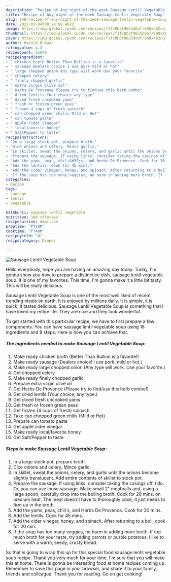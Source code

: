 ```yaml
---
description: "Recipe of Any-night-of-the-week Sausage Lentil Vegetable Soup"
title: "Recipe of Any-night-of-the-week Sausage Lentil Vegetable Soup"
slug: 948-recipe-of-any-night-of-the-week-sausage-lentil-vegetable-soup
date: 2022-03-04T00:24:09.462Z
image: https://img-global.cpcdn.com/recipes/f1fc8b3f0625d0af/680x482cq70/sausage-lentil-vegetable-soup-recipe-main-photo.jpg
thumbnail: https://img-global.cpcdn.com/recipes/f1fc8b3f0625d0af/680x482cq70/sausage-lentil-vegetable-soup-recipe-main-photo.jpg
cover: https://img-global.cpcdn.com/recipes/f1fc8b3f0625d0af/680x482cq70/sausage-lentil-vegetable-soup-recipe-main-photo.jpg
author: Harold Brewer
ratingvalue: 4.4
reviewcount: 25040
recipeingredient:
- " chicken broth Better Than Bullion is a favorite"
- " sausage Dealers choice I use pork mild or hot"
- " large chopped onion Any type will work Use your favorite"
- " chopped celery"
- " finely chopped garlic"
- " extra virgin olive oil"
- " Herbs De Provence Please try to finduse this herb combo"
- " dried lentils Your choice any type"
- " diced fresh uncooked yams"
- " fresh or frozen green peas"
- " frozen 4 cups of fresh spinach"
- " can chopped green chilis Mild or Hot"
- " can tomato paste"
- " apple cider vinegar"
- " localfavorite honey"
- " SaltPepper to taste"
recipeinstructions:
- "In a large stock pot, prepare broth."
- "Dice onions and celery. Mince garlic."
- "In skillet, sweat the onions, celery, and garlic until the onions become slightly translucent. Add entire contents of skillet to stock pot."
- "Prepare the sausage. If using links, consider taking the casings off. I do. Or, you can use loose sausage. Make small 2&#34; meatballs and, using a large spoon, carefully drop into the boiling broth. Cook for 20 mins. on medium heat. The meat doesn&#39;t have to thoroughly cook, it just needs to firm up in the broth."
- "Add the yams, peas, chili&#39;s, and Herbs De Provence. Cook for 30 mins."
- "Add the lentils. Cook for 45 mins."
- "Add the cider vinegar, honey, and spinach. After returning to a boil, cook for 20 min."
- "If the soup has too many veggies, no harm in adding more broth. If too much broth for your taste, try adding carrots or purple potatoes. I like to serve with a warm, seedy, crusty bread."
categories:
- Recipe
tags:
- sausage
- lentil
- vegetable

katakunci: sausage lentil vegetable 
nutrition: 160 calories
recipecuisine: American
preptime: "PT28M"
cooktime: "PT48M"
recipeyield: "4"
recipecategory: Dinner

---
```



![Sausage Lentil Vegetable Soup](https://img-global.cpcdn.com/recipes/f1fc8b3f0625d0af/680x482cq70/sausage-lentil-vegetable-soup-recipe-main-photo.jpg)

Hello everybody, hope you are having an amazing day today. Today, I'm gonna show you how to prepare a distinctive dish, sausage lentil vegetable soup. It is one of my favorites. This time, I'm gonna make it a little bit tasty. This will be really delicious.



Sausage Lentil Vegetable Soup is one of the most well liked of recent trending meals on earth. It is enjoyed by millions daily. It is simple, it is quick, it tastes delicious. Sausage Lentil Vegetable Soup is something that I have loved my entire life. They are nice and they look wonderful.


To get started with this particular recipe, we have to first prepare a few components. You can have sausage lentil vegetable soup using 16 ingredients and 8 steps. Here is how you can achieve that.

<!--inarticleads1-->

##### The ingredients needed to make Sausage Lentil Vegetable Soup:

1. Make ready  chicken broth (Better Than Bullion is a favorite!)
1. Make ready  sausage (Dealers choice! I use pork, mild or hot.)
1. Make ready  large chopped onion (Any type will work. Use your favorite.)
1. Get  chopped celery
1. Make ready  finely chopped garlic
1. Prepare  extra virgin olive oil
1. Get  Herbs De Provence (Please try to find/use this herb combo!)
1. Get  dried lentils (Your choice, any type.)
1. Get  diced fresh uncooked yams
1. Get  fresh or frozen green peas
1. Get  frozen (4 cups of fresh) spinach
1. Take  can chopped green chilis (Mild or Hot)
1. Prepare  can tomato paste
1. Get  apple cider vinegar
1. Make ready  local/favorite honey
1. Get  Salt/Pepper to taste




<!--inarticleads2-->

##### Steps to make Sausage Lentil Vegetable Soup:

1. In a large stock pot, prepare broth.
1. Dice onions and celery. Mince garlic.
1. In skillet, sweat the onions, celery, and garlic until the onions become slightly translucent. Add entire contents of skillet to stock pot.
1. Prepare the sausage. If using links, consider taking the casings off. I do. Or, you can use loose sausage. Make small 2&#34; meatballs and, using a large spoon, carefully drop into the boiling broth. Cook for 20 mins. on medium heat. The meat doesn&#39;t have to thoroughly cook, it just needs to firm up in the broth.
1. Add the yams, peas, chili&#39;s, and Herbs De Provence. Cook for 30 mins.
1. Add the lentils. Cook for 45 mins.
1. Add the cider vinegar, honey, and spinach. After returning to a boil, cook for 20 min.
1. If the soup has too many veggies, no harm in adding more broth. If too much broth for your taste, try adding carrots or purple potatoes. I like to serve with a warm, seedy, crusty bread.




So that is going to wrap this up for this special food sausage lentil vegetable soup recipe. Thank you very much for your time. I'm sure that you will make this at home. There is gonna be interesting food at home recipes coming up. Remember to save this page in your browser, and share it to your family, friends and colleague. Thank you for reading. Go on get cooking!
